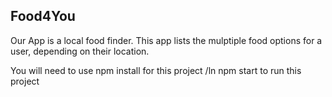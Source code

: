 

## Food4You
Our App is a local food finder.  This app lists the mulptiple food options for a user, depending on their location.

You will need  to use npm install for this project /ln
npm start to run this project
